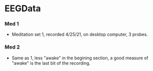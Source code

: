 # EEGData
### Med 1
- Meditation set 1, recorded 4/25/21, on desktop computer, 3 probes. 

### Med 2
- Same as 1, less "awake" in the begining section, a good measure of "awake" is the last bit of the recording. 
